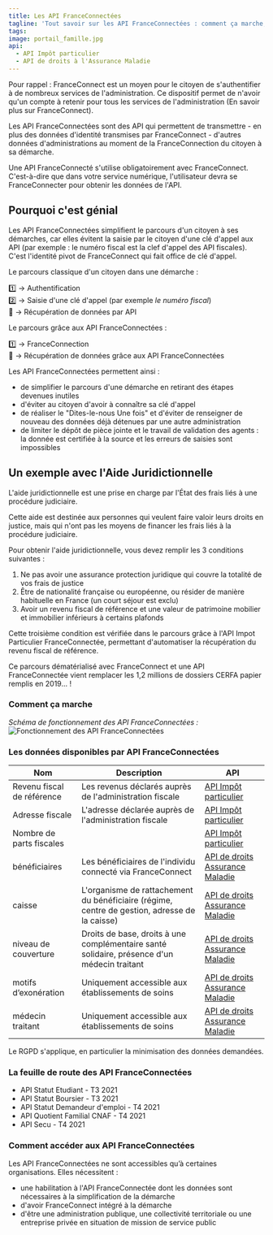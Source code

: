 ```yaml
---
title: Les API FranceConnectées
tagline: 'Tout savoir sur les API FranceConnectées : comment ça marche, quel intérêt, les API FranceConnectées disponibles et à venir'
tags:
image: portail_famille.jpg
api:
  - API Impôt particulier
  - API de droits à l'Assurance Maladie
---
```


Pour rappel : FranceConnect est un moyen pour le citoyen de s'authentifier à de nombreux services de l'administration. Ce dispositif permet de n'avoir qu'un compte à retenir pour tous les services de l'administration (<External href="https://franceconnect.gouv.fr/partenaires">En savoir plus sur FranceConnect</External>).

Les API FranceConnectées sont des API qui permettent de transmettre - en plus des données d'identité transmises par FranceConnect - d'autres données d'administrations au moment de la FranceConnection du citoyen à sa démarche.

Une API FranceConnecté s'utilise obligatoirement avec FranceConnect. C'est-à-dire que dans votre service numérique, l'utilisateur devra se FranceConnecter pour obtenir les données de l'API.

## Pourquoi c'est génial

Les API FranceConnectées simplifient le parcours d'un citoyen à ses démarches, car elles évitent la saisie par le citoyen d'une clé d'appel aux API (par exemple : le numéro fiscal est la clef d'appel des API fiscales). C'est l'identité pivot de FranceConnect qui fait office de clé d'appel.

Le parcours classique d'un citoyen dans une démarche :

1️⃣ → Authentification <br/>
2️⃣ → Saisie d'une clé d'appel (par exemple _le numéro fiscal_) <br/>
🤖 → Récupération de données par API

Le parcours grâce aux API FranceConnectées :

1️⃣ → FranceConnection <br/>
🤖 → Récupération de données grâce aux API FranceConnectées

Les API FranceConnectées permettent ainsi :

- de simplifier le parcours d'une démarche en retirant des étapes devenues inutiles
- d'éviter au citoyen d'avoir à connaître sa clé d'appel
- de réaliser le "Dites-le-nous Une fois" et d'éviter de renseigner de nouveau des données déjà détenues par une autre administration
- de limiter le dépôt de pièce jointe et le travail de validation des agents : la donnée est certifiée à la source et les erreurs de saisies sont impossibles

## Un exemple avec l'Aide Juridictionnelle

L'aide juridictionnelle est une prise en charge par l'État des frais liés à une procédure judiciaire.

Cette aide est destinée aux personnes qui veulent faire valoir leurs droits en justice, mais qui n'ont pas les moyens de financer les frais liés à la procédure judiciaire.

Pour obtenir l'aide juridictionnelle, vous devez remplir les 3 conditions suivantes :

1. Ne pas avoir une assurance protection juridique qui couvre la totalité de vos frais de justice
2. Être de nationalité française ou européenne, ou résider de manière habituelle en France (un court séjour est exclu)
3. Avoir un revenu fiscal de référence et une valeur de patrimoine mobilier et immobilier inférieurs à certains plafonds

Cette troisième condition est vérifiée dans le parcours grâce à l'API Impot Particulier FranceConnectée, permettant d'automatiser la récupération du revenu fiscal de référence.

Ce parcours dématérialisé avec FranceConnect et une API FranceConnectée vient remplacer les 1,2 millions de dossiers CERFA papier remplis en 2019... !

### Comment ça marche

_Schéma de fonctionnement des API FranceConnectées :_
![Fonctionnement des API FranceConnectées](https://franceconnect.gouv.fr/images/how-it-works-data.svg)

### Les données disponibles par API FranceConnectées

| Nom                        | Description                                                                                   | API                                                               |
| -------------------------- | --------------------------------------------------------------------------------------------- | ----------------------------------------------------------------- |
| Revenu fiscal de référence | Les revenus déclarés auprès de l'administration fiscale                                       | [API Impôt particulier](/les-api/impot-particulier)               |
| Adresse fiscale            | L'adresse déclarée auprès de l'administration fiscale                                         | [API Impôt particulier](/les-api/impot-particulier)               |
| Nombre de parts fiscales   |                                                                                               | [API Impôt particulier](/les-api/impot-particulier)               |
| bénéficiaires              | Les bénéficiaires de l'individu connecté via FranceConnect                                    | [API de droits Assurance Maladie](/les-api/api_ameli_droits_cnam) |
| caisse                     | L'organisme de rattachement du bénéficiaire (régime, centre de gestion, adresse de la caisse) | [API de droits Assurance Maladie](/les-api/api_ameli_droits_cnam) |
| niveau de couverture       | Droits de base, droits à une complémentaire santé solidaire, présence d'un médecin traitant   | [API de droits Assurance Maladie](/les-api/api_ameli_droits_cnam) |
| motifs d’exonération       | Uniquement accessible aux établissements de soins                                             | [API de droits Assurance Maladie](/les-api/api_ameli_droits_cnam) |
| médecin traitant           | Uniquement accessible aux établissements de soins                                             | [API de droits Assurance Maladie](/les-api/api_ameli_droits_cnam) |

Le RGPD s'applique, en particulier la minimisation des données demandées.

### La feuille de route des API FranceConnectées

- API Statut Etudiant - T3 2021
- API Statut Boursier - T3 2021
- API Statut Demandeur d'emploi - T4 2021
- API Quotient Familial CNAF - T4 2021
- API Secu - T4 2021

### Comment accéder aux API FranceConnectées

Les API FranceConnectées ne sont accessibles qu’à certaines organisations. Elles nécessitent :

- une habilitation à l'API FranceConnectée dont les données sont nécessaires à la simplification de la démarche
- d'avoir FranceConnect intégré à la démarche
- d'être une administration publique, une collectivité territoriale ou une entreprise privée en situation de mission de service public
